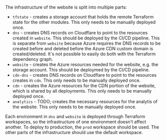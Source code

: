 The infrastructure of the website is split into multiple parts:

* `tfstate` - creates a storage account that holds the remote Terraform state for the other modules. This only needs to be manually deployed once.
* `dns` - creates DNS records on Cloudflare to point to the resources created in `website`. This should be deployed by the CI/CD pipeline. This is separate from `website` because Azure requires the DNS records to be created before and deleted before the Azure CDN custom domain is created/deleted. It's not possible to easily do both with the Terraform dependency graph.
* `website` - creates the Azure resources needed for the website, e.g. the storage account. This should be deploymed by the CI/CD pipeline.
* `cdn-dns` - creates DNS records on Cloudflare to point to the resources creates in `cdn`. This only needs to be manually deployed once.
* `cdn` - creates the Azure resources for the CDN portion of the website, which is shared by all deployments. This only needs to be manually deployed once.
* `analytics` - TODO; creates the necessary resources for the analytis of the website. This only needs to be manually deployed once.


Each environment in `dns` and `website` is deployed through Terraform workspaces, so the infrastructure of one environment doesn't affect another.
To deploy to production, the `prod` workspace should be used.
The other parts of the infrastructure should use the default workspace.